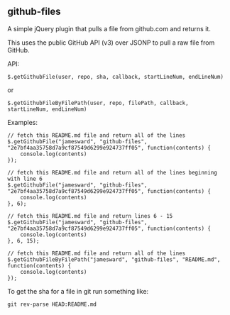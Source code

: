 github-files
------------

A simple jQuery plugin that pulls a file from github.com and returns it.

This uses the public GitHub API (v3) over JSONP to pull a raw file from GitHub.

API:

    $.getGithubFile(user, repo, sha, callback, startLineNum, endLineNum)

or

    $.getGithubFileByFilePath(user, repo, filePath, callback, startLineNum, endLineNum)

Examples:

    // fetch this README.md file and return all of the lines
    $.getGithubFile("jamesward", "github-files", "2e7bf4aa35758d7a9cf87549d6299e924737ff05", function(contents) {
        console.log(contents)
    });
    
    // fetch this README.md file and return all of the lines beginning with line 6
    $.getGithubFile("jamesward", "github-files", "2e7bf4aa35758d7a9cf87549d6299e924737ff05", function(contents) {
        console.log(contents)
    }, 6);
    
    // fetch this README.md file and return lines 6 - 15
    $.getGithubFile("jamesward", "github-files", "2e7bf4aa35758d7a9cf87549d6299e924737ff05", function(contents) {
        console.log(contents)
    }, 6, 15);

    // fetch this README.md file and return all of the lines
    $.getGithubFileByFilePath("jamesward", "github-files", "README.md", function(contents) {
        console.log(contents)
    });

To get the sha for a file in git run something like:

    git rev-parse HEAD:README.md

